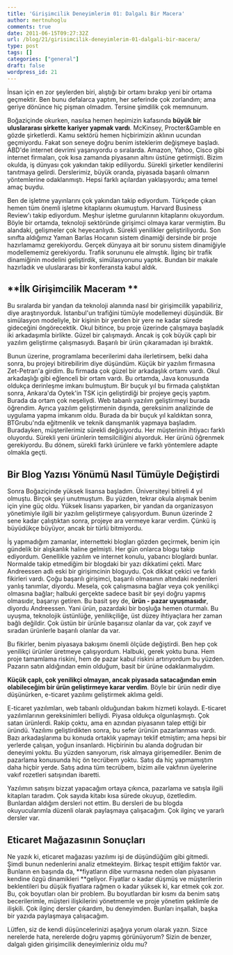 ```yaml
---
title: 'Girişimcilik Deneyimlerim 01: Dalgalı Bir Macera'
author: mertnuhoglu
comments: true
date: 2011-06-15T09:27:32Z
url: /blog/21/girisimcilik-deneyimlerim-01-dalgali-bir-macera/
type: post
tags: []
categories: ["general"]
draft: false
wordpress_id: 21
---
```


İnsan için en zor şeylerden biri, alıştığı bir ortamı bırakıp yeni bir ortama geçmektir. Ben bunu defalarca yaptım, her seferinde çok zorlandım; ama geriye dönünce hiç pişman olmadım. Tersine şimdilik çok memnunum. 

<!--more-->

Boğaziçinde okurken, nasılsa hemen hepimizin kafasında **büyük bir uluslararası şirkette kariyer yapmak vardı**. McKinsey, Procter&Gamble en gözde şirketlerdi. Kamu sektörü hemen hiçbirimizin aklının ucundan geçmiyordu. Fakat son seneye doğru benim isteklerim değişmeye başladı. ABD'de internet devrimi yaşanıyordu o sıralarda. Amazon, Yahoo, Cisco gibi internet firmaları, çok kısa zamanda piyasanın altını üstüne getirmişti. Bizim okulda, iş dünyası çok yakından takip ediliyordu. Sürekli şirketler kendilerini tanıtmaya gelirdi. Derslerimiz, büyük oranda, piyasada başarılı olmanın yöntemlerine odaklanmıştı. Hepsi farklı açılardan yaklaşıyordu; ama temel amaç buydu.

 

Ben de işletme yayınlarını çok yakından takip ediyordum. Türkçede çıkan hemen tüm önemli işletme kitaplarını okumuştum. Harvard Business Review'ı takip ediyordum. Meşhur işletme gurularının kitaplarını okuyordum. Böyle bir ortamda, teknoloji sektöründe girişimci olmaya karar vermiştim. Bu alandaki, gelişmeler çok heyecanlıydı. Sürekli yenilikler geliştiriliyordu. Son sınıfta aldığımız Yaman Barlas Hocanın sistem dinamiği dersinde bir proje hazırlamamız gerekiyordu. Gerçek dünyaya ait bir sorunu sistem dinamiğiyle modellememiz gerekiyordu. Trafik sorununu ele almıştık. İlginç bir trafik dinamiğinin modelini geliştirdik, simülasyonunu yaptık. Bundan bir makale hazırladık ve uluslararası bir konferansta kabul aldık. 

 

## **İlk Girişimcilik Maceram **

 

Bu sıralarda bir yandan da teknoloji alanında nasıl bir girişimcilik yapabiliriz, diye araştırıyorduk. İstanbul'un trafiğini tümüyle modellemeyi düşündük. Bir simülasyon modeliyle, bir kişinin bir yerden bir yere ne kadar sürede gideceğini öngörecektik. Okul bitince, bu proje üzerinde çalışmaya başladık iki arkadaşımla birlikte. Güzel bir çalışmaydı. Ancak iş çok büyük çaplı bir yazılım geliştirme çalışmasıydı. Başarılı bir ürün çıkaramadan işi bıraktık. 

 

Bunun üzerine, programlama becerilerimi daha ilerletirsem, belki daha sonra, bu projeyi bitirebilirim diye düşündüm. Küçük bir yazılım firmasına Zet-Petran'a girdim. Bu firmada çok güzel bir arkadaşlık ortamı vardı. Okul arkadaşlığı gibi eğlenceli bir ortam vardı. Bu ortamda, Java konusunda oldukça derinleşme imkanı bulmuştum. Bir buçuk yıl bu firmada çalıştıktan sonra, Ankara'da Oytek'in TSK için geliştirdiği bir projeye geçiş yaptım. Burada da ortam çok neşeliydi. Web tabanlı yazılım geliştirmeyi burada öğrendim. Ayrıca yazılım geliştirmenin dışında, gereksinim analizinde de uygulama yapma imkanım oldu. Burada da bir buçuk yıl kaldıktan sonra, BTGrubu'nda eğitmenlik ve teknik danışmanlık yapmaya başladım. Buradayken, müşterilerimiz sürekli değişiyordu. Her müşterinin ihtiyacı farklı oluyordu. Sürekli yeni ürünlerin temsilciliğini alıyorduk. Her ürünü öğrenmek gerekiyordu. Bu dönem, sürekli farklı ürünlere ve farklı yöntemlere adapte olmakla geçti.

 

## **Bir Blog Yazısı Yönümü Nasıl Tümüyle Değiştirdi**

 

Sonra Boğaziçinde yüksek lisansa başladım. Üniversiteyi bitireli 4 yıl olmuştu. Birçok şeyi unutmuştum. Bu yüzden, tekrar okula alışmak benim için yine güç oldu. Yüksek lisansı yaparken, bir yandan da organizasyon yönetimiyle ilgili bir yazılım geliştirmeye çalışıyordum. Bunun üzerinde 2 sene kadar çalıştıktan sonra, projeye ara vermeye karar verdim. Çünkü iş büyüdükçe büyüyor, ancak bir türlü bitmiyordu. 

 

İş yapmadığım zamanlar, internetteki blogları gözden geçirmek, benim için gündelik bir alışkanlık haline gelmişti. Her gün onlarca blogu takip ediyordum. Genellikle yazılım ve internet konulu, yabancı bloglardı bunlar. Normalde takip etmediğim bir blogdaki bir yazı dikkatimi çekti. Marc Andreessen adlı eski bir girişimcinin bloguydu. Çok dikkat çekici ve farklı fikirleri vardı. Çoğu başarılı girişimci, başarılı olmasının altındaki nedenleri yanlış tanımlar, diyordu. Mesela, çok çalışmasına bağlar veya çok yenilikçi olmasına bağlar; halbuki gerçekte sadece basit bir şeyi doğru yapmış olmasıdır, başarıyı getiren. Bu basit şey de, **ürün - pazar uyuşmasıdır**, diyordu Andreessen. Yani ürün, pazardaki bir boşluğa hemen oturmalı. Bu uyuşma, teknolojik üstünlüğe, yenilikçiliğe, üst düzey ihtiyaçlara her zaman bağlı değildir. Çok üstün bir ürünle başarısız olanlar da var, çok zayıf ve sıradan ürünlerle başarılı olanlar da var. 

 

Bu fikirler, benim piyasaya bakışımı önemli ölçüde değiştirdi. Ben hep çok yenilikçi ürünler üretmeye çalışıyordum. Halbuki, gerek yoktu buna. Hem proje tamamlama riskini, hem de pazar kabul riskini artırıyordum bu yüzden. Pazarın satın aldığından emin olduğum, basit bir ürüne odaklanmalıydım. 

 

**Küçük çaplı, çok yenilikçi olmayan, ancak piyasada satacağından emin olabileceğim bir ürün geliştirmeye karar verdim**. Böyle bir ürün nedir diye düşünürken, e-ticaret yazılımı geliştirmek aklıma geldi. 

 

E-ticaret yazılımları, web tabanlı olduğundan bakım hizmeti kolaydı. E-ticaret yazılımlarının gereksinimleri belliydi. Piyasa oldukça olgunlaşmıştı. Çok satan ürünlerdi. Rakip çoktu, ama en azından piyasanın talep ettiği bir üründü. Yazılımı geliştirdikten sonra, bu sefer ürünün pazarlanması vardı. Bazı arkadaşlarıma bu konuda ortaklık yapmayı teklif etmiştim; ama hepsi bir yerlerde çalışan, yoğun insanlardı. Hiçbirinin bu alanda doğrudan bir deneyimi yoktu. Bu yüzden sanıyorum, risk almaya girişemediler. Benim de pazarlama konusunda hiç ön tecrübem yoktu. Satış da hiç yapmamıştım daha hiçbir yerde. Satış adına tüm tecrübem, bizim aile vakfının üyelerine vakıf rozetleri satışından ibaretti. 

 

Yazılımın satışını bizzat yapacağım ortaya çıkınca, pazarlama ve satışla ilgili kitapları taradım. Çok sayıda kitabı kısa sürede okuyup, özetledim. Bunlardan aldığım dersleri not ettim. Bu dersleri de bu blogda okuyucularımla düzenli olarak paylaşmaya çalışacağım. Çok ilginç ve yararlı dersler var. 

 

## **Eticaret Mağazasının Sonuçları**

 

Ne yazık ki, eticaret mağazası yazılımı işi de düşündüğüm gibi gitmedi. Şimdi bunun nedenlerini analiz etmekteyim. Birkaç tespit ettiğim faktör var. Bunların en başında da, **fiyatların dibe vurmasına neden olan piyasanın kendine özgü dinamikleri **geliyor. Fiyatlar o kadar düşmüş ve müşterilerin beklentileri bu düşük fiyatlara rağmen o kadar yüksek ki, kar etmek çok zor. Bu, çok boyutları olan bir problem. Bu boyutlardan bir kısmı da benim satış becerilerimle, müşteri ilişkilerini yönetmemle ve proje yönetim şeklimle de ilişkili. Çok ilginç dersler çıkardım, bu deneyimden. Bunları inşallah, başka bir yazıda paylaşmaya çalışacağım. 

 

Lütfen, siz de kendi düşüncelerinizi aşağıya yorum olarak yazın. Sizce nerelerde hata, nerelerde doğru yapmış görünüyorum? Sizin de benzer, dalgalı giden girişimcilik deneyimleriniz oldu mu?

